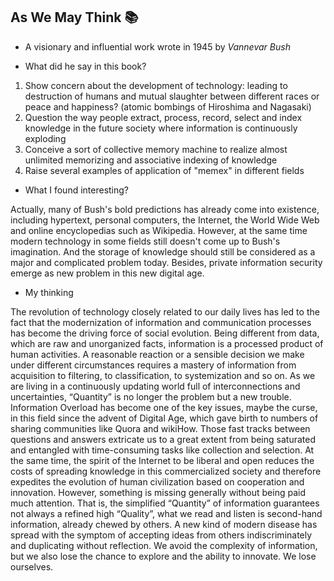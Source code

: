 ## As We May Think :books:
- A visionary and influential work wrote in 1945 by *Vannevar Bush*

- What did he say in this book?
1. Show concern about the development of technology: leading to destruction of humans and mutual slaughter between different races or
peace and happiness? (atomic bombings of Hiroshima and Nagasaki)
2. Question the way people extract, process, record, select and index knowledge in the future society where information is continuously
exploding
3. Conceive a sort of collective memory machine to realize almost unlimited memorizing and associative indexing of knowledge
4. Raise several examples of application of "memex" in different fields

- What I found interesting?

Actually, many of Bush's bold predictions has already come into existence, including hypertext, personal computers, the Internet, the
World Wide Web and online encyclopedias such as Wikipedia. However, at the same time modern technology in some fields still doesn't
come up to Bush's imagination. And the storage of knowledge should still be considered as a major and complicated problem today. Besides, 
private information security emerge as new problem in this new digital age.

- My thinking

The revolution of technology closely related to our daily lives has led to the fact that the modernization of information and communication
processes has become the driving force of social evolution. Being different from data, which are raw and unorganized facts, information is
a processed product of human activities. A reasonable reaction or a sensible decision we make under different circumstances requires a
mastery of information from acquisition to filtering, to classification, to systemization and so on. As we are living in a continuously
updating world full of interconnections and uncertainties, “Quantity” is no longer the problem but a new trouble. Information Overload has
become one of the key issues, maybe the curse, in this field since the advent of Digital Age, which gave birth to numbers of sharing
communities like Quora and wikiHow. Those fast tracks between questions and answers extricate us to a great extent from being saturated
and entangled with time-consuming tasks like collection and selection. At the same time, the spirit of the Internet to be liberal and
open reduces the costs of spreading knowledge in this commercialized society and therefore expedites the evolution of human civilization
based on cooperation and innovation. However, something is missing generally without being paid much attention. That is, the simplified
“Quantity” of information guarantees not always a refined high “Quality”, what we read and listen is second-hand information, already
chewed by others. A new kind of modern disease has spread with the symptom of accepting ideas from others indiscriminately and duplicating
without reflection. We avoid the complexity of information, but we also lose the chance to explore and the ability to innovate. We lose
ourselves.
